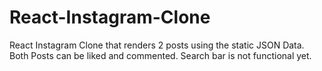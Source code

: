 # React-Instagram-Clone
React Instagram Clone that renders 2 posts using the static JSON Data. Both Posts can be liked and commented. Search bar is not functional yet. 
